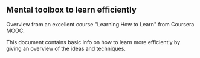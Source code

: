 ## Mental toolbox to learn efficiently

Overview from an excellent course "Learning How to Learn" from Coursera MOOC.

This document contains basic info on how to learn more efficiently by giving an overview of the ideas and techniques.
